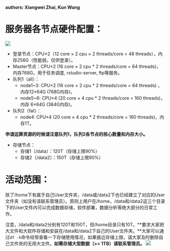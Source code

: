 **authors: Xiangwei Zhai, Kun Wang**
# 服务器各节点硬件配置：

![](../imgs/fig.%20集群架构.png)
- 登录节点：CPU×2（12 core × 2 cpu × 2 threads/core = 48 threads），内存256G（性能弱，仅供登录）。
- Master节点：CPU×2 (16 core × 2 cpu * 2 threads/core = 64 threads)，内存768G，用于任务调度, rstudio-server, ftp等服务。
- 队列1（all）：
  - node1~3: CPU×2 (16 core × 2 cpu * 2 threads/core = 64 threads) ，内存12×64G  (768G内存)。
  - node5~6: CPU×4 (20 core × 4 cpu * 2 threads/core = 160 threads)，内存  6×64G  (384G内存)。
- 队列2（fat）：
  - node4: CPU×4 (20 core × 4 cpu * 2 threads/core = 160 threads)，内存1T。

**申请运算资源的时候请注意队列1，队列2各节点的核心数量和内存大小。**
- 存储节点：
  - 存储1（/data）：120T（存储上限90%）
  - 存储2（/data2）：150T（存储上限90%）

# 活动范围：
除了/home下有属于自己User文件夹，/data或/data2下也已经建立了对应的User文件夹（如没有请联系管理员）。原则上用户在/home，/data和/data2这三个目录下的User文件内可以完成数据存储，软件部署，数据分析等绝大部分的日常工作。

注意，/data和/data2分别有120T和150T，但/home目录只有10T。**要求大家把大文件和大软件存储和安装在/data和/data2下自己的User文件夹。**大家可以通过`df -h`命令经常查看一下存储使用情况，如果接近存储上限，请大家及时删除自己文件夹的无用大文件。**如需存储大型数据（>= 1TB）请联系管理员。**
![](../imgs/fig.%20%E7%9B%AE%E5%BD%95%E7%BB%93%E6%9E%84.png)